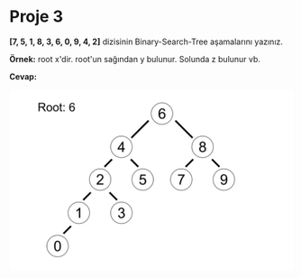 # Proje 3
**[7, 5, 1, 8, 3, 6, 0, 9, 4, 2]** dizisinin Binary-Search-Tree aşamalarını yazınız.

**Örnek:** root x'dir. root'un sağından y bulunur. Solunda z bulunur vb.

**Cevap:**

![roor](https://github.com/atknctn/veri-yapilari-ve-algoritmalar/blob/a437628f85de85ae79ac102e81e528f7b8064e35/BinarySearchTreeProjesi/root.jpg)
